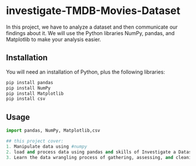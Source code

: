 # investigate-TMDB-Movies-Dataset

In this project, we have to analyze a dataset and then communicate our findings about it. We will use the Python libraries NumPy, pandas, and Matplotlib to make your analysis easier.

## Installation

You will need an installation of Python, plus the following libraries:
```bash
pip install pandas
pip install NumPy
pip install Matplotlib
pip install csv

```

## Usage

```python
import pandas, NumPy, Matplotlib,csv

## this project cover:
1. Manipulate data using #numpy
2. load and process data using pandas and skills of Investigate a Dataset
3. Learn the data wrangling process of gathering, assessing, and cleaning data.

